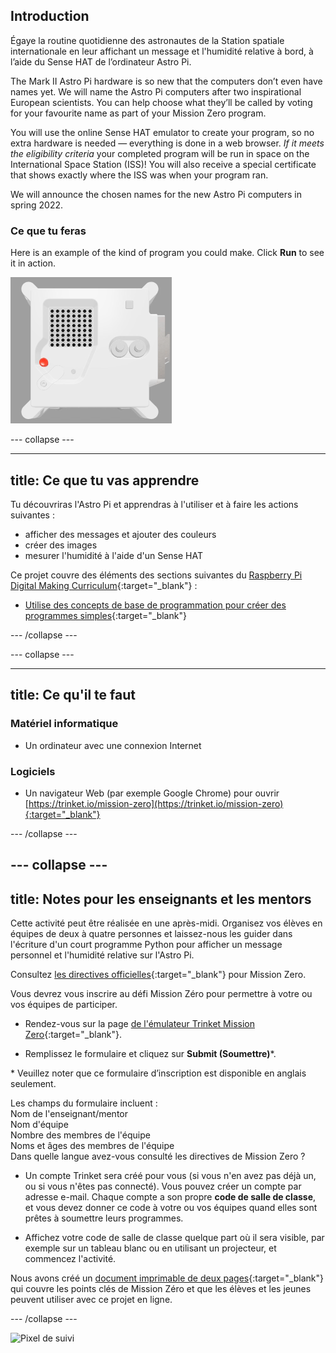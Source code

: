 ## Introduction

Égaye la routine quotidienne des astronautes de la Station spatiale internationale en leur affichant un message et l'humidité relative à bord, à l’aide du Sense HAT de l’ordinateur Astro Pi.

The Mark II Astro Pi hardware is so new that the computers don’t even have names yet. We will name the Astro Pi computers after two inspirational European scientists. You can help choose what they’ll be called by voting for your favourite name as part of your Mission Zero program.

You will use the online Sense HAT emulator to create your program, so no extra hardware is needed — everything is done in a web browser. *If it meets the eligibility criteria* your completed program will be run in space on the International Space Station (ISS)! You will also receive a special certificate that shows exactly where the ISS was when your program ran.

We will announce the chosen names for the new Astro Pi computers in spring 2022.


### Ce que tu feras

Here is an example of the kind of program you could make. Click **Run** to see it in action.

![The Trinket Sense HAT emulator running a sample program which scrolls the humidity value across the LED matrix and then displays a picture of a fish](images/M0_4.gif)


--- collapse ---



---
title: Ce que tu vas apprendre
---

Tu découvriras l'Astro Pi et apprendras à l'utiliser et à faire les actions suivantes :
+ afficher des messages et ajouter des couleurs
+ créer des images
+ mesurer l'humidité à l'aide d'un Sense HAT

Ce projet couvre des éléments des sections suivantes du [Raspberry Pi Digital Making Curriculum](http://rpf.io/curriculum){:target="_blank"} :

+ [Utilise des concepts de base de programmation pour créer des programmes simples](https://curriculum.raspberrypi.org/programming/creator/){:target="_blank"}

--- /collapse ---

--- collapse ---

---
title: Ce qu'il te faut
---

### Matériel informatique

+ Un ordinateur avec une connexion Internet

### Logiciels

+ Un navigateur Web (par exemple Google Chrome) pour ouvrir [https://trinket.io/mission-zero](https://trinket.io/mission-zero){:target="_blank"}

--- /collapse ---

--- collapse ---
---
title: Notes pour les enseignants et les mentors
---


Cette activité peut être réalisée en une après-midi. Organisez vos élèves en équipes de deux à quatre personnes et laissez-nous les guider dans l'écriture d'un court programme Python pour afficher un message personnel et l'humidité relative sur l'Astro Pi.

Consultez [les directives officielles](https://astro-pi.org/wp-content/uploads/2018/09/Astro_Pi_Mission_Zero_Guidelines_2018_19_V12_pages.pdf){:target="_blank"} pour Mission Zero.

Vous devrez vous inscrire au défi Mission Zéro pour permettre à votre ou vos équipes de participer.

+ Rendez-vous sur la page [de l'émulateur Trinket Mission Zero](https://trinket.io/mission-zero){:target="_blank"}.

+ Remplissez le formulaire et cliquez sur **Submit (Soumettre)**\*.

\* Veuillez noter que ce formulaire d’inscription est disponible en anglais seulement.

Les champs du formulaire incluent :  
Nom de l'enseignant/mentor    
Nom d'équipe  
Nombre des membres de l'équipe  
Noms et âges des membres de l'équipe  
Dans quelle langue avez-vous consulté les directives de Mission Zero ?

+ Un compte Trinket sera créé pour vous (si vous n'en avez pas déjà un, ou si vous n'êtes pas connecté). Vous pouvez créer un compte par adresse e-mail. Chaque compte a son propre **code de salle de classe**, et vous devez donner ce code à votre ou vos équipes quand elles sont prêtes à soumettre leurs programmes.

+ Affichez votre code de salle de classe quelque part où il sera visible, par exemple sur un tableau blanc ou en utilisant un projecteur, et commencez l'activité.

 Nous avons créé un [document imprimable de deux pages](https://astro-pi.org/astro_pi_mission_zero_project_print_out_v10_print/){:target="_blank"} qui couvre les points clés de Mission Zéro et que les élèves et les jeunes peuvent utiliser avec ce projet en ligne.

--- /collapse ---

![Pixel de suivi](https://code.org/api/hour/begin_raspberrypi_astropi.png)
